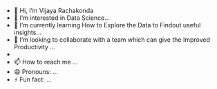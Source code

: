 - 👋 Hi, I’m Vijaya Rachakonda
- 👀 I’m interested in Data Science...
- 🌱 I’m currently learning How to Explore the Data to Findout useful insights...
- 💞️ I’m looking to collaborate with a team which can give the Improved Productivity ...
- 
- 📫 How to reach me ...
- 😄 Pronouns: ...
- ⚡ Fun fact: ...

<!---
798191918991/798191918991 is a ✨ special ✨ repository because its `README.md` (this file) appears on your GitHub profile.
You can click the Preview link to take a look at your changes.
--->
